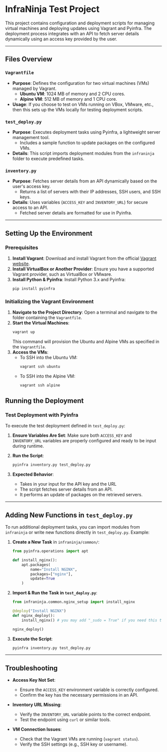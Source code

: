 # InfraNinja Test Project

This project contains configuration and deployment scripts for managing virtual machines and deploying updates using Vagrant and Pyinfra. The deployment process integrates with an API to fetch server details dynamically using an access key provided by the user.

---

## Files Overview

### `Vagrantfile`
- **Purpose**: Defines the configuration for two virtual machines (VMs) managed by Vagrant.
  - **Ubuntu VM**: 1024 MB of memory and 2 CPU cores.
  - **Alpine VM**: 512 MB of memory and 1 CPU core.
- **Usage**: If you choose to test on VMs running on VBox, VMware, etc., then this sets up the VMs locally for testing deployment scripts.

### `test_deploy.py`
- **Purpose**: Executes deployment tasks using Pyinfra, a lightweight server management tool.
  - Includes a sample function to update packages on the configured VMs.
- **Details**: This script imports deployment modules from the `infraninja` folder to execute predefined tasks.

### `inventory.py`
- **Purpose**: Fetches server details from an API dynamically based on the user's access key.
  - Returns a list of servers with their IP addresses, SSH users, and SSH keys.
- **Details**: Uses variables (`ACCESS_KEY` and `INVENTORY_URL`) for secure access to an API.
  - Fetched server details are formatted for use in Pyinfra.

---

## Setting Up the Environment

### Prerequisites
1. **Install Vagrant**: Download and install Vagrant from the official [Vagrant website](https://www.vagrantup.com/downloads).
2. **Install VirtualBox or Another Provider**: Ensure you have a supported Vagrant provider, such as VirtualBox or VMware.
3. **Install Python & Pyinfra**: Install Python 3.x and Pyinfra:
   ```bash
   pip install pyinfra
   ```

### Initializing the Vagrant Environment
1. **Navigate to the Project Directory**: Open a terminal and navigate to the folder containing the `Vagrantfile`.
2. **Start the Virtual Machines**:
   ```bash
   vagrant up
   ```
   This command will provision the Ubuntu and Alpine VMs as specified in the `Vagrantfile`.
3. **Access the VMs**:
   - To SSH into the Ubuntu VM:
     ```bash
     vagrant ssh ubuntu
     ```
   - To SSH into the Alpine VM:
     ```bash
     vagrant ssh alpine
     ```

## Running the Deployment

### Test Deployment with Pyinfra
To execute the test deployment defined in `test_deploy.py`:

1. **Ensure Variables Are Set**: Make sure both `ACCESS_KEY` and `INVENTORY_URL` variables are properly configured and ready to be input during runtime.
2. **Run the Script**:
   ```bash
   pyinfra inventory.py test_deploy.py
   ```
3. **Expected Behavior**:
   
   - Takes in your input for the API key and the URL
   - The script fetches server details from an API.
   - It performs an update of packages on the retrieved servers.

---

## Adding New Functions in `test_deploy.py`

To run additional deployment tasks, you can import modules from `infraninja` or write new functions directly in `test_deploy.py`. Example:

1. **Create a New Task** in `infraninja/common/`:
   ```python
   from pyinfra.operations import apt

   def install_nginx():
       apt.packages(
           name="Install NGINX",
           packages=["nginx"],
           update=True
       )
   ```

2. **Import & Run the Task in `test_deploy.py`**:
   ```python
   from infraninja.common.nginx_setup import install_nginx

   @deploy("Install NGINX")
   def nginx_deploy():
       install_nginx() # you may add "_sudo = True" if you need this to run with root

   nginx_deploy()
   ```

3. **Execute the Script**:
   ```bash
   pyinfra inventory.py test_deploy.py
   ```

---

## Troubleshooting

- **Access Key Not Set**:
  - Ensure the `ACCESS_KEY` environment variable is correctly configured.
  - Confirm the key has the necessary permissions in an API.

- **Inventory URL Missing**:
  - Verify the `INVENTORY_URL` variable points to the correct endpoint.
  - Test the endpoint using `curl` or similar tools.

- **VM Connection Issues**:
  - Check that the Vagrant VMs are running (`vagrant status`).
  - Verify the SSH settings (e.g., SSH key or username).
